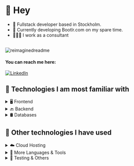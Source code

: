 
# 👋 Hey

- 🔭 Fullstack developer based in Stockholm.
- 🌱 Currently developing Bootlr.com on my spare time.
- 👨🏻‍💻 I work as a consultant

<br>

<!-- ![Overall Stats](https://github-readme-stats.vercel.app/api?username=Gustavolmo&count_private=true&show_icons=true) -->

<img src="https://myreadme.vercel.app/api/embed/Gustavolmo?panels=userstatistics,toprepositories,toplanguages,commitgraph" alt="reimaginedreadme" />


#### You can reach me here:
<a href="https://www.linkedin.com/in/gustavo-l-m-de-oliveira-037243108/">![LinkedIn](https://img.shields.io/badge/LinkedIn-0077B5?style=for-the-badge&logo=linkedin&logoColor=white)</a>

## 🚀 Technologies I am most familiar with

<details>
<summary>🖥️ Frontend</summary>

<div style="display: flex; justify-content: space-between;">
  <img src="https://img.shields.io/badge/JavaScript-323330?style=for-the-badge&logo=javascript&logoColor=F7DF1E" />
  <img src="https://img.shields.io/badge/TypeScript-007ACC?style=for-the-badge&logo=typescript&logoColor=white" />  
  <img src="https://img.shields.io/badge/next%20js-000000?style=for-the-badge&logo=nextdotjs&logoColor=white" />
  <img src="https://img.shields.io/badge/React-20232A?style=for-the-badge&logo=react&logoColor=61DAFB" />
  <img src="https://img.shields.io/badge/-Storybook-FF4785?style=for-the-badge&logo=storybook&logoColor=white" />
  <img src="https://img.shields.io/badge/figma-%23F24E1E.svg?style=for-the-badge&logo=figma&logoColor=white" />
  <img src="https://img.shields.io/badge/tailwindcss-%2338B2AC.svg?style=for-the-badge&logo=tailwind-css&logoColor=white" />
  <img src="https://img.shields.io/badge/chakra-%234ED1C5.svg?style=for-the-badge&logo=chakraui&logoColor=white" />
</div>

</details>

<details>
<summary>🔙 Backend</summary>

<div style="display: flex; justify-content: space-between;">
  <img src="https://img.shields.io/badge/npm-CB3837?style=for-the-badge&logo=npm&logoColor=white" />
  <img src="https://img.shields.io/badge/Node%20js-339933?style=for-the-badge&logo=nodedotjs&logoColor=white" />
  <img src="https://img.shields.io/badge/Express%20js-000000?style=for-the-badge&logo=express&logoColor=white" />
</div>

</details>

<details>
<summary>🛢️ Databases</summary>

<div style="display: flex; justify-content: space-between; ">
  <img src="https://img.shields.io/badge/MongoDB-4EA94B?style=for-the-badge&logo=mongodb&logoColor=white" />
  <img src="https://img.shields.io/badge/PostgreSQL-316192?style=for-the-badge&logo=postgresql&logoColor=white" />
  <img src="https://img.shields.io/badge/Prisma-3982CE?style=for-the-badge&logo=Prisma&logoColor=white" />
  
</div>

</details>

## 💼 Other technologies I have used

<details>
<summary>☁️ Cloud Hosting</summary>

<div style="display: flex; justify-content: space-between; ">
  <img src="https://img.shields.io/badge/Heroku-430098?style=for-the-badge&logo=heroku&logoColor=white" />
  <img src="https://img.shields.io/badge/Vercel-000000?style=for-the-badge&logo=vercel&logoColor=white" />
</div>

</details>

<details>
<summary>🔧 More Languages & Tools</summary>

<div style="display: flex; justify-content: space-between; ">
  <img src="https://img.shields.io/badge/Postman-FF6C37?style=for-the-badge&logo=Postman&logoColor=white" />
  <img src="https://img.shields.io/badge/SvelteKit-FF3E00?style=for-the-badge&logo=Svelte&logoColor=white" />
  <img src="https://img.shields.io/badge/Python-FFD43B?style=for-the-badge&logo=python&logoColor=blue" />
</div>

</details>

<details>
<summary>🧪 Testing & Others</summary>

<div style="display: flex; justify-content: space-between; ">
  <img src="https://img.shields.io/badge/Mocha-8D6748?style=for-the-badge&logo=Mocha&logoColor=white" />
  <img src="https://img.shields.io/badge/Jest-C21325?style=for-the-badge&logo=jest&logoColor=white" />
  <img src="https://img.shields.io/badge/chai-A30701?style=for-the-badge&logo=chai&logoColor=white" />
</div>

<div style="display: flex; justify-content: space-between; ">
  <img src="https://img.shields.io/badge/p5%20js-ED225D?style=for-the-badge&logo=p5dotjs&logoColor=white" />
  <img src="https://img.shields.io/badge/PyCharm-000000.svg?&style=for-the-badge&logo=PyCharm&logoColor=white" />
</div>

</details>

</details>
